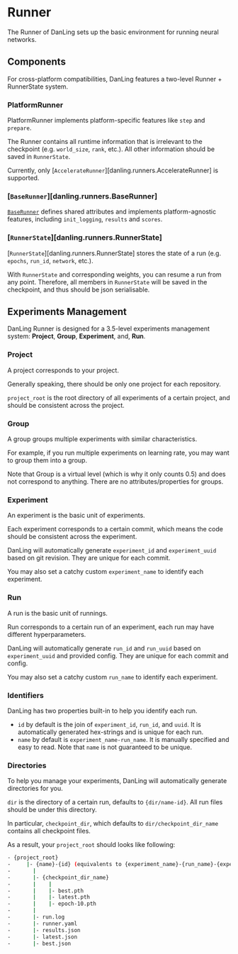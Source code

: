 # Runner

The Runner of DanLing sets up the basic environment for running neural networks.

## Components

For cross-platform compatibilities, DanLing features a two-level Runner + RunnerState system.

### PlatformRunner

PlatformRunner implements platform-specific features like `step` and `prepare`.

The Runner contains all runtime information that is irrelevant to the checkpoint (e.g. `world_size`, `rank`, etc.). All other information should be saved in `RunnerState`.

Currently, only [`AccelerateRunner`][danling.runners.AccelerateRunner] is supported.

### [`BaseRunner`][danling.runners.BaseRunner]

[`BaseRunner`](danling.runners.BaseRunner) defines shared attributes and implements platform-agnostic features, including `init_logging`, `results` and `scores`.

### [`RunnerState`][danling.runners.RunnerState]

[`RunnerState`][danling.runners.RunnerState] stores the state of a run (e.g. `epochs`, `run_id`, `network`, etc.).

With `RunnerState` and corresponding weights, you can resume a run from any point.
Therefore, all members in `RunnerState` will be saved in the checkpoint, and thus should be json serialisable.

## Experiments Management

DanLing Runner is designed for a 3.5-level experiments management system: **Project**, **Group**, **Experiment**, and, **Run**.

### Project

A project corresponds to your project.

Generally speaking, there should be only one project for each repository.

`project_root` is the root directory of all experiments of a certain project, and should be consistent across the project.

### Group

A group groups multiple experiments with similar characteristics.

For example, if you run multiple experiments on learning rate, you may want to group them into a group.

Note that Group is a virtual level (which is why it only counts 0.5) and does not correspond to anything.
There are no attributes/properties for groups.

### Experiment

An experiment is the basic unit of experiments.

Each experiment corresponds to a certain commit, which means the code should be consistent across the experiment.

DanLing will automatically generate `experiment_id` and `experiment_uuid` based on git revision.
They are unique for each commit.

You may also set a catchy custom `experiment_name` to identify each experiment.

### Run

A run is the basic unit of runnings.

Run corresponds to a certain run of an experiment, each run may have different hyperparameters.

DanLing will automatically generate `run_id` and `run_uuid` based on `experiment_uuid` and provided config.
They are unique for each commit and config.

You may also set a catchy custom `run_name` to identify each experiment.

### Identifiers

DanLing has two properties built-in to help you identify each run.

- `id` by default is the join of `experiment_id`, `run_id`, and `uuid`. It is automatically generated hex-strings and is unique for each run.
- `name` by default is `experiment_name-run_name`. It is manually specified and easy to read. Note that `name` is not guaranteed to be unique.

### Directories

To help you manage your experiments, DanLing will automatically generate directories for you.

`dir` is the directory of a certain run, defaults to `{dir/name-id}`.
All run files should be under this directory.

In particular, `checkpoint_dir`, which defaults to `dir/checkpoint_dir_name` contains all checkpoint files.

As a result, your `project_root` should looks like following:

```bash
- {project_root}
-     |- {name}-{id} (equivalents to {experiment_name}-{run_name}-{experiment_id}-{run_id}-{uuid})
-       |
-       |- {checkpoint_dir_name}
-       |    |
-       |    |- best.pth
-       |    |- latest.pth
-       |    |- epoch-10.pth
-       |
-       |- run.log
-       |- runner.yaml
-       |- results.json
-       |- latest.json
-       |- best.json
```
